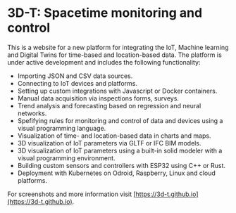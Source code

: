 # 3D-T: Spacetime monitoring and control

This is a website for a new platform for integrating the IoT, Machine learning and Digital Twins for time-based and location-based data.  The platform is under active development and includes the following functionality:

* Importing JSON and CSV data sources.
* Connecting to IoT devices and platforms.
* Setting up custom integrations with Javascript or Docker containers.
* Manual data acquisition via inspections forms, surveys.
* Trend analysis and forecasting based on regression and neural networks.
* Spefifying rules for monitoring and control of data and devices using a visual programming language.
* Visualization of time- and location-based data in charts and maps.
* 3D visualization of IoT parameters via GLTF or IFC BIM models.
* 3D visualization of IoT parameters using a built-in solid modeler with a visual programming environment.
* Building custom sensors and controllers with ESP32 using C++ or Rust.
* Deployment with Kubernetes on Odroid, Raspberry, Linux and cloud platforms.


For screenshots and more information visit [https://3d-t.github.io](https://3d-t.github.io).
